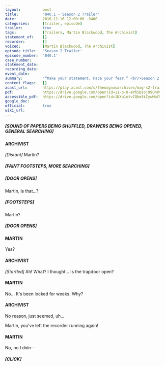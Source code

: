 ```yaml
---
layout:          post
title:           "040.1 - Season 2 Trailer"
date:            2016-11-16 12:00:00 -0400
categories:      [trailer, episode]
trailer:         true
tags:            [Trailers, Martin Blackwood, The Archivist]
statement_of:    []
recorder:        []
voiced:          [Martin Blackwood, The Archivist]
episode_title:   'Season 2 Trailer'
episode_number:  '040.1'
case_number:     
statement_date:  
recording_date:  
event_date:      
summary:         "“Make your statement. Face your fear.” <br/>Season 2 of The Magnus Archives will commence on the 1st December 2016. <br/>See you soon."
content_flags:   []
acast_url:       https://play.acast.com/s/themagnusarchives/mag-s2-trailer
pdf:             https://drive.google.com/open?id=11-o-0-ePh5Dzoj99OnVv785uGciq_5R0
accessible_pdf:  https://drive.google.com/open?id=1KXu1otvCQhm3iCywMoCS7nKVz0ZS-yZx
google_doc:      
official:        true
wiki_url:        
---
```



##### [SOUND OF PAPERS BEING SHUFFLED, DRAWERS BEING OPENED, GENERAL SEARCHING]

#### ARCHIVIST

_[Distant]_ Martin?

##### [FAINT FOOTSTEPS, MORE SEARCHING]

##### [DOOR OPENS]

Martin, is that...?

##### [FOOTSTEPS]

Martin?

##### [DOOR OPENS]

#### MARTIN

Yes?

#### ARCHIVIST

_[Startled]_ Ah! What? I thought... Is the trapdoor open?

#### MARTIN

No... It's been locked for weeks. Why?

#### ARCHIVIST

No reason, just seemed, uh...

Martin, you've left the recorder running again!

#### MARTIN

No, no I didn--

##### [CLICK]